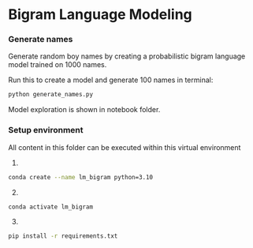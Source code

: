 # Bigram Language Modeling

### Generate names

Generate random boy names by creating a probabilistic bigram language model trained on 1000 names.

Run this to create a model and generate 100 names in terminal:

```bash
python generate_names.py
```

Model exploration is shown in notebook folder.

### Setup environment

All content in this folder can be executed within this virtual environment

1.
```bash
conda create --name lm_bigram python=3.10
```
2.
```bash
conda activate lm_bigram
```
3.
```bash
pip install -r requirements.txt
```
